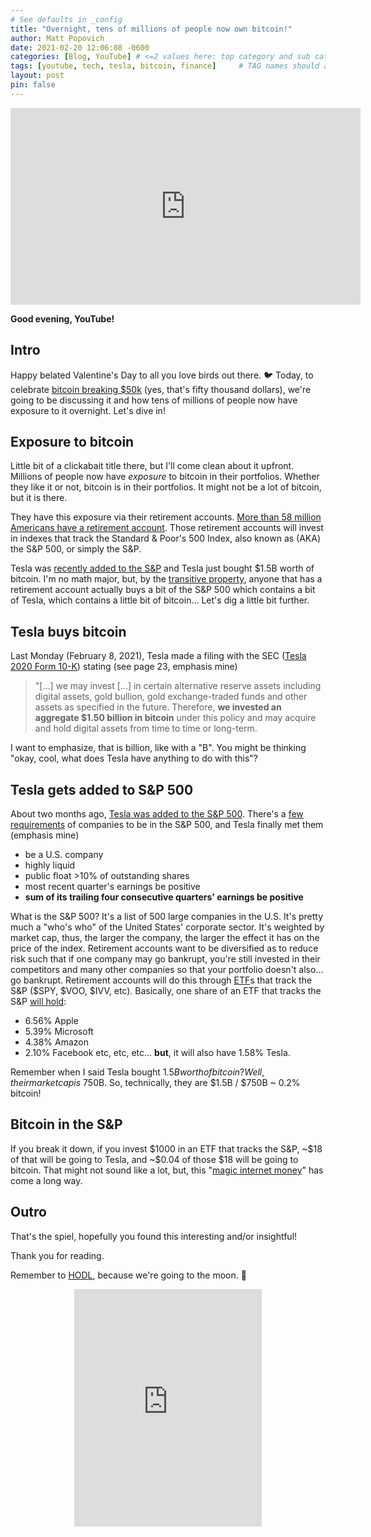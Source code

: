 ```yaml
---
# See defaults in _config
title: "Overnight, tens of millions of people now own bitcoin!"
author: Matt Popovich
date: 2021-02-20 12:06:08 -0600
categories: [Blog, YouTube] # <=2 values here: top category and sub category
tags: [youtube, tech, tesla, bitcoin, finance]     # TAG names should always be lowercase
layout: post
pin: false
---
```


<div style="text-align:center">
<iframe width="560" height="315" 
src="https://www.youtube.com/embed/bCK13hlw0yw"
frameborder="0" 
allow="accelerometer; autoplay; clipboard-write; encrypted-media; gyroscope; picture-in-picture" 
allowfullscreen></iframe>
</div>

**Good evening, YouTube!**

## Intro
Happy belated Valentine's Day to all you love birds out there. 🐦 Today, to celebrate [bitcoin breaking $50k](https://twitter.com/MattPopovich/status/1361942388533436418) (yes, that's fifty thousand dollars), we're going to be discussing it and how tens of millions of people now have exposure to it overnight. Let's dive in! 

## Exposure to bitcoin
Little bit of a clickabait title there, but I'll come clean about it upfront. Millions of people now have *exposure* to bitcoin in their portfolios. Whether they like it or not, bitcoin is in their portfolios. It might not be a lot of bitcoin, but it is there. 

They have this exposure via their retirement accounts. [More than 58 million Americans have a retirement account](https://www.ici.org/faqs/faq/401k/faqs_401k). Those retirement accounts will invest in indexes that track the Standard & Poor's 500 Index, also known as (AKA) the S&P 500, or simply the S&P. 

Tesla was [recently added to the S&P](https://www.wsj.com/graphics/tesla-stock-joins-the-sp500/) and Tesla just bought $1.5B worth of bitcoin. I'm no math major, but, by the [transitive property](https://brilliant.org/wiki/transitive-property/), anyone that has a retirement account actually buys a bit of the S&P 500 which contains a bit of Tesla, which contains a little bit of bitcoin... Let's dig a little bit further. 

## Tesla buys bitcoin
Last Monday (February 8, 2021), Tesla made a filing with the SEC ([Tesla 2020 Form 10-K](https://www.sec.gov/ix?doc=/Archives/edgar/data/1318605/000156459021004599/tsla-10k_20201231.htm)) stating (see page 23, emphasis mine)
> "[...] we may invest [...] in certain alternative reserve assets including digital assets, gold bullion, gold exchange-traded funds and other assets as specified in the future. Therefore, **we invested an aggregate $1.50 billion in bitcoin** under this policy and may acquire and hold digital assets from time to time or long-term. 

I want to emphasize, that is billion, like with a "B". You might be thinking "okay, cool, what does Tesla have anything to do with this"? 

## Tesla gets added to S&P 500
About two months ago, [Tesla was added to the S&P 500](https://www.wsj.com/graphics/tesla-stock-joins-the-sp500/). There's a [few requirements](https://www.spglobal.com/spdji/en//documents/additional-material/sp-500-brochure.pdf) of companies to be in the S&P 500, and Tesla finally met them (emphasis mine)
- be a U.S. company
- highly liquid
- public float >10% of outstanding shares
- most recent quarter's earnings be positive
- **sum of its trailing four consecutive quarters' earnings be positive**

What is the S&P 500? It's a list of 500 large companies in the U.S. It's pretty much a "who's who" of the United States' corporate sector. It's weighted by market cap, thus, the larger the company, the larger the effect it has on the price of the index. Retirement accounts want to be diversified as to reduce risk such that if one company may go bankrupt, you're still invested in their competitors and many other companies so that your portfolio doesn't also... go bankrupt. Retirement accounts will do this through [ETF](https://www.investopedia.com/terms/e/etf.asp)s that track the S&P ($SPY, $VOO, $IVV, etc). Basically, one share of an ETF that tracks the S&P [will hold](https://www.investopedia.com/articles/investing/122215/spy-spdr-sp-500-trust-etf.asp): 
- 6.56% Apple
- 5.39% Microsoft
- 4.38% Amazon
- 2.10% Facebook
etc, etc, etc... **but**, it will also have 1.58% Tesla. 

Remember when I said Tesla bought $1.5B worth of bitcoin? Well, their market cap is ~$750B. So, technically, they are $1.5B / $750B ~ 0.2% bitcoin! 

## Bitcoin in the S&P
If you break it down, if you invest $1000 in an ETF that tracks the S&P, ~$18 of that will be going to Tesla, and ~$0.04 of those $18 will be going to bitcoin. That might not sound like a lot, but, this "[magic internet money](https://medium.com/@paulbars/magic-internet-money-how-a-reddit-ad-made-bitcoin-hit-1000-and-inspired-south-parks-art-b414ec7a5598)" has come a long way. 

## Outro
That's the spiel, hopefully you found this interesting and/or insightful! 

Thank you for reading.

Remember to [HODL](https://www.investopedia.com/terms/h/hodl.asp), because we're going to the moon. 🚀


<div style="text-align:center">
<iframe
src="https://open.spotify.com/embed/track/29gVTYMqXVV47mrY4qkm4b" 
width="300" height="380" frameborder="0" 
allowtransparency="true" 
allow="encrypted-media">
</iframe>
</div>
